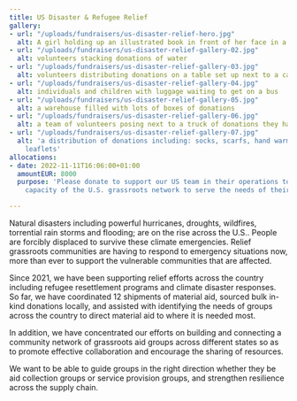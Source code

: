 ```yaml
---
title: US Disaster & Refugee Relief
gallery:
- url: "/uploads/fundraisers/us-disaster-relief-hero.jpg"
  alt: A girl holding up an illustrated book in front of her face in a class setting
- url: "/uploads/fundraisers/us-disaster-relief-gallery-02.jpg"
  alt: volunteers stacking donations of water
- url: "/uploads/fundraisers/us-disaster-relief-gallery-03.jpg"
  alt: volunteers distributing donations on a table set up next to a car
- url: "/uploads/fundraisers/us-disaster-relief-gallery-04.jpg"
  alt: individuals and children with luggage waiting to get on a bus
- url: "/uploads/fundraisers/us-disaster-relief-gallery-05.jpg"
  alt: a warehouse filled with lots of boxes of donations
- url: "/uploads/fundraisers/us-disaster-relief-gallery-06.jpg"
  alt: a team of volunteers posing next to a truck of donations they have loaded
- url: "/uploads/fundraisers/us-disaster-relief-gallery-07.jpg"
  alt: 'a distribution of donations including: socks, scarfs, hand warmers, and informative
    leaflets'
allocations:
- date: 2022-11-11T16:06:00+01:00
  amountEUR: 8000
  purpose: 'Please donate to support our US team in their operations to increase the
    capacity of the U.S. grassroots network to serve the needs of their beneficiaries.  '

---
```

Natural disasters including powerful hurricanes, droughts, wildfires, torrential rain storms and flooding; are on the rise across the U.S.. People are forcibly displaced to survive these climate emergencies. Relief grassroots communities are having to respond to emergency situations now, more than ever to support the vulnerable communities that are affected. 

Since 2021, we have been supporting relief efforts across the country including refugee resettlement programs and climate disaster responses. So far, we have coordinated 12 shipments of material aid, sourced bulk in-kind donations locally, and assisted with identifying the needs of groups across the country to direct material aid to where it is needed most.

In addition, we have concentrated our efforts on building and connecting a community network of grassroots aid groups across different states so as to promote effective collaboration and encourage the sharing of resources.

We want to be able to guide groups in the right direction whether they be aid collection groups or service provision groups, and strengthen resilience across the supply chain.
